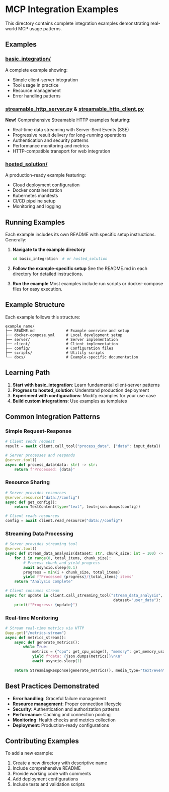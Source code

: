 # MCP Integration Examples

This directory contains complete integration examples demonstrating real-world MCP usage patterns.

## Examples

### [basic_integration/](./basic_integration/)
A complete example showing:
- Simple client-server integration
- Tool usage in practice
- Resource management
- Error handling patterns

### [streamable_http_server.py](./streamable_http_server.py) & [streamable_http_client.py](./streamable_http_client.py)
**New!** Comprehensive Streamable HTTP examples featuring:
- Real-time data streaming with Server-Sent Events (SSE)
- Progressive result delivery for long-running operations
- Authentication and security patterns
- Performance monitoring and metrics
- HTTP-compatible transport for web integration

### [hosted_solution/](./hosted_solution/)
A production-ready example featuring:
- Cloud deployment configuration
- Docker containerization
- Kubernetes manifests
- CI/CD pipeline setup
- Monitoring and logging

## Running Examples

Each example includes its own README with specific setup instructions. Generally:

1. **Navigate to the example directory**
   ```bash
   cd basic_integration  # or hosted_solution
   ```

2. **Follow the example-specific setup**
   See the README.md in each directory for detailed instructions.

3. **Run the example**
   Most examples include run scripts or docker-compose files for easy execution.

## Example Structure

Each example follows this structure:
```
example_name/
├── README.md              # Example overview and setup
├── docker-compose.yml     # Local development setup
├── server/                # Server implementation
├── client/                # Client implementation
├── config/                # Configuration files
├── scripts/               # Utility scripts
└── docs/                  # Example-specific documentation
```

## Learning Path

1. **Start with basic_integration**: Learn fundamental client-server patterns
2. **Progress to hosted_solution**: Understand production deployment
3. **Experiment with configurations**: Modify examples for your use case
4. **Build custom integrations**: Use examples as templates

## Common Integration Patterns

### Simple Request-Response
```python
# Client sends request
result = await client.call_tool("process_data", {"data": input_data})

# Server processes and responds
@server.tool()
async def process_data(data: str) -> str:
    return f"Processed: {data}"
```

### Resource Sharing
```python
# Server provides resources
@server.resource("data://config")
async def get_config():
    return TextContent(type="text", text=json.dumps(config))

# Client reads resources
config = await client.read_resource("data://config")
```

### Streaming Data Processing
```python
# Server provides streaming tool
@server.tool()
async def stream_data_analysis(dataset: str, chunk_size: int = 100) -> str:
    for i in range(0, total_items, chunk_size):
        # Process chunk and yield progress
        await asyncio.sleep(0.1)
        progress = min(i + chunk_size, total_items)
        yield f"Processed {progress}/{total_items} items"
    return "Analysis complete"

# Client consumes stream
async for update in client.call_streaming_tool("stream_data_analysis", 
                                                dataset="user_data"):
    print(f"Progress: {update}")
```

### Real-time Monitoring
```python
# Stream real-time metrics via HTTP
@app.get("/metrics-stream")
async def metrics_stream():
    async def generate_metrics():
        while True:
            metrics = {"cpu": get_cpu_usage(), "memory": get_memory_usage()}
            yield f"data: {json.dumps(metrics)}\n\n"
            await asyncio.sleep(1)
    
    return StreamingResponse(generate_metrics(), media_type="text/event-stream")
```

## Best Practices Demonstrated

- **Error handling**: Graceful failure management
- **Resource management**: Proper connection lifecycle
- **Security**: Authentication and authorization patterns
- **Performance**: Caching and connection pooling
- **Monitoring**: Health checks and metrics collection
- **Deployment**: Production-ready configurations

## Contributing Examples

To add a new example:
1. Create a new directory with descriptive name
2. Include comprehensive README
3. Provide working code with comments
4. Add deployment configurations
5. Include tests and validation scripts